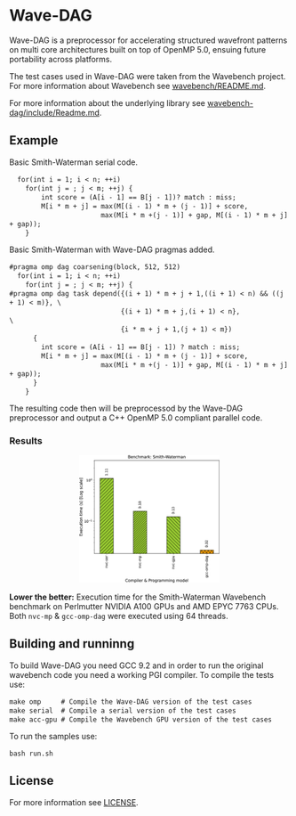 # Wave-DAG

Wave-DAG is a preprocessor for accelerating structured wavefront patterns on multi core architectures built on top of OpenMP 5.0, ensuing future portability across platforms.

The test cases used in Wave-DAG were taken from the Wavebench project. For more information about Wavebench see [wavebench/README.md](wavebench/README.md).

For more information about the underlying library see [wavebench-dag/include/Readme.md](wavebench-dag/include/Readme.md).


## Example

Basic Smith-Waterman serial code.
```
  for(int i = 1; i < n; ++i)
    for(int j = ; j < m; ++j) {
        int score = (A[i - 1] == B[j - 1])? match : miss;
        M[i * m + j] = max(M[(i - 1) * m + (j - 1)] + score,
                       max(M[i * m +(j - 1)] + gap, M[(i - 1) * m + j] + gap));
    }
```

Basic Smith-Waterman with Wave-DAG pragmas added.
```
#pragma omp dag coarsening(block, 512, 512)
  for(int i = 1; i < n; ++i)
    for(int j = ; j < m; ++j) {
#pragma omp dag task depend({(i + 1) * m + j + 1,((i + 1) < n) && ((j + 1) < m)}, \
                            {(i + 1) * m + j,(i + 1) < n},                \
                            {i * m + j + 1,(j + 1) < m})
      {
        int score = (A[i - 1] == B[j - 1]) ? match : miss;
        M[i * m + j] = max(M[(i - 1) * m + (j - 1)] + score,
                       max(M[i * m +(j - 1)] + gap, M[(i - 1) * m + j] + gap));
      }
    }
```
The resulting code then will be preprocessod by the Wave-DAG preprocessor and output a C++ OpenMP 5.0 compliant parallel code.
### Results
<p align="center">
  <img src="https://github.com/fabianmcg/wavedag/blob/3da3c0a2b0c5c66156736b3af2c299d5b004952a/sw.png" width=50% height=50%>
</p>

**Lower the better:** Execution time for the Smith-Waterman Wavebench benchmark on Perlmutter NVIDIA A100 GPUs and AMD EPYC 7763 CPUs. Both `nvc-mp` & `gcc-omp-dag` were executed using 64 threads.

## Building and runninng
To build Wave-DAG you need GCC 9.2 and in order to run the original wavebench code you need a working PGI compiler.
To compile the tests use:
```
make omp     # Compile the Wave-DAG version of the test cases
make serial  # Compile a serial version of the test cases
make acc-gpu # Compile the Wavebench GPU version of the test cases
```
To run the samples use:
```
bash run.sh
```

## License
For more information see [LICENSE](LICENSE).

